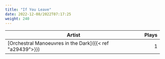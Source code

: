 ```yaml
---
title: "If You Leave"
date: 2022-12-08/2022T07:17:25
weight: 240
---
```




 Artist | Plays 
----- | -----:
[Orchestral Manoeuvres in the Dark]({{< ref "a29439">}}) | 1
